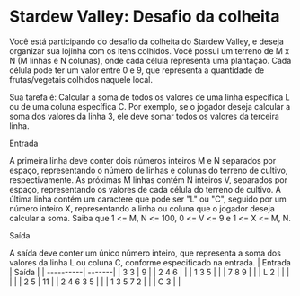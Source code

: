 # Stardew Valley: Desafio da colheita

Você está participando do desafio da colheita do Stardew Valley, e deseja organizar sua lojinha com os itens colhidos. Você possui um terreno de M x N (M linhas e N colunas), onde cada célula representa uma plantação. Cada célula pode ter um valor entre 0 e 9, que representa a quantidade de frutas/vegetais colhidos naquele local.

Sua tarefa é: Calcular a soma de todos os valores de uma linha específica L ou de uma coluna específica C. Por exemplo, se o jogador deseja calcular a soma dos valores da linha 3, ele deve somar todos os valores da terceira linha.

Entrada

A primeira linha deve conter dois números inteiros M e N separados por espaço, representando o número de linhas e colunas do terreno de cultivo, respectivamente. As próximas M linhas contém N inteiros V, separados por espaço, representando os valores de cada célula do terreno de cultivo. A última linha contém um caractere que pode ser "L" ou "C", seguido por um número inteiro X, representando a linha ou coluna que o jogador deseja calcular a soma. Saiba que 1 <= M, N <= 100, 0 <= V <= 9 e 1 <= X <= M, N.

Saída

A saída deve conter um único número inteiro, que representa a soma dos valores da linha L ou coluna C, conforme especificado na entrada.
| Entrada 	| Saída  |
| ----------| -------|
| 3 3       | 9      |
| 2 4 6     |        |
| 1 3 5     |        |
| 7 8 9     |        |
| L 2       |        |
|           |        |
| 2 5       | 11     |
| 2 4 6 3 5 |        |
| 1 3 5 7 2 |        |
| C 3       |        |
  